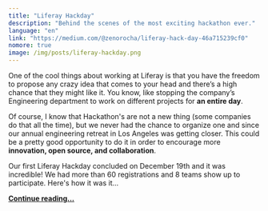```yaml
---
title: "Liferay Hackday"
description: "Behind the scenes of the most exciting hackathon ever."
language: "en"
link: "https://medium.com/@zenorocha/liferay-hack-day-46a715239cf0"
nomore: true
image: /img/posts/liferay-hackday.png
---
```


One of the cool things about working at Liferay is that you have the freedom to propose any crazy idea that comes to your head and there’s a high chance that they might like it. You know, like stopping the company’s Engineering department to work on different projects for **an entire day**.

Of course, I know that Hackathon's are not a new thing (some companies do that all the time), but we never had the chance to organize one and since our annual engineering retreat in Los Angeles was getting closer. This could be a pretty good opportunity to do it in order to encourage more **innovation, open source, and collaboration**.

Our first Liferay Hackday concluded on December 19th and it was incredible! We had more than 60 registrations and 8 teams show up to participate. Here's how it was it…

**[Continue reading…](https://medium.com/@zenorocha/liferay-hack-day-46a715239cf0)**